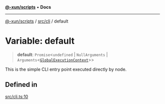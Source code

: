 [**@-xun/scripts**](../../../README.md) • **Docs**

***

[@-xun/scripts](../../../README.md) / [src/cli](../README.md) / default

# Variable: default

> **default**: `Promise`\<`undefined` \| `NullArguments` \| `Arguments`\<[`GlobalExecutionContext`](../../configure/type-aliases/GlobalExecutionContext.md)\>\>

This is the simple CLI entry point executed directly by node.

## Defined in

[src/cli.ts:10](https://github.com/Xunnamius/xscripts/blob/91915b63e10dd6449ad16f4202f487b34227194a/src/cli.ts#L10)
